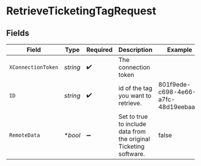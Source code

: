 # RetrieveTicketingTagRequest


## Fields

| Field                                                             | Type                                                              | Required                                                          | Description                                                       | Example                                                           |
| ----------------------------------------------------------------- | ----------------------------------------------------------------- | ----------------------------------------------------------------- | ----------------------------------------------------------------- | ----------------------------------------------------------------- |
| `XConnectionToken`                                                | *string*                                                          | :heavy_check_mark:                                                | The connection token                                              |                                                                   |
| `ID`                                                              | *string*                                                          | :heavy_check_mark:                                                | id of the tag you want to retrieve.                               | 801f9ede-c698-4e66-a7fc-48d19eebaa4f                              |
| `RemoteData`                                                      | **bool*                                                           | :heavy_minus_sign:                                                | Set to true to include data from the original Ticketing software. | false                                                             |